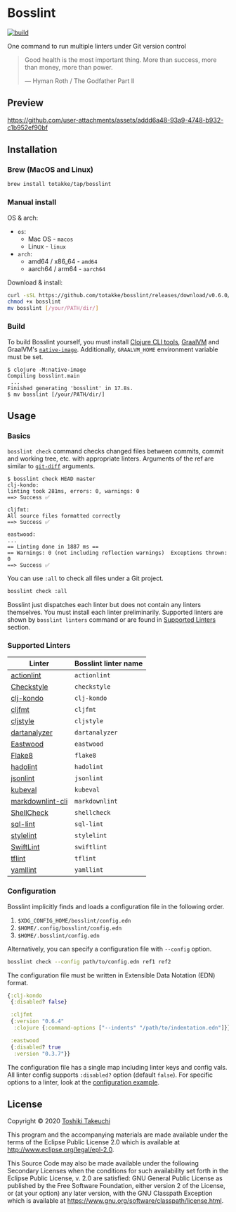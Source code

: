 # Bosslint

[![build](https://github.com/totakke/bosslint/actions/workflows/build.yml/badge.svg)](https://github.com/totakke/bosslint/actions/workflows/build.yml)

One command to run multiple linters under Git version control

> Good health is the most important thing. More than success, more than money,
> more than power.
>
> &mdash; Hyman Roth / The Godfather Part II

## Preview

https://github.com/user-attachments/assets/addd6a48-93a9-4748-b932-c1b952ef90bf

## Installation

### Brew (MacOS and Linux)

```sh
brew install totakke/tap/bosslint
```

### Manual install

OS & arch:

- `os`:
  - Mac OS - `macos`
  - Linux - `linux`
- `arch`:
  - amd64 / x86_64  - `amd64`
  - aarch64 / arm64  - `aarch64`

Download & install:

```sh
curl -sSL https://github.com/totakke/bosslint/releases/download/v0.6.0/bosslint_[os]_[arch] -o bosslint
chmod +x bosslint
mv bosslint [/your/PATH/dir/]
```

### Build

To build Bosslint yourself, you must install [Clojure CLI tools](https://clojure.org/guides/getting_started#_clojure_installer_and_cli_tools),
[GraalVM](https://www.graalvm.org/docs/getting-started/#install-graalvm) and
GraalVM's [`native-image`](https://www.graalvm.org/docs/getting-started/#native-images).
Additionally, `GRAALVM_HOME` environment variable must be set.

```console
$ clojure -M:native-image
Compiling bosslint.main
 ...
Finished generating 'bosslint' in 17.8s.
$ mv bosslint [/your/PATH/dir/]
```

## Usage

### Basics

`bosslint check` command checks changed files between commits, commit and
working tree, etc. with appropriate linters. Arguments of the ref are similar to
[`git-diff`](https://git-scm.com/docs/git-diff) arguments.

```console
$ bosslint check HEAD master
clj-kondo:
linting took 281ms, errors: 0, warnings: 0
==> Success ✅

cljfmt:
All source files formatted correctly
==> Success ✅

eastwood:
...
== Linting done in 1887 ms ==
== Warnings: 0 (not including reflection warnings)  Exceptions thrown: 0
==> Success ✅
```

You can use `:all` to check all files under a Git project.

```sh
bosslint check :all
```

Bosslint just dispatches each linter but does not contain any linters
themselves. You must install each linter preliminarily. Supported linters are
shown by `bosslint linters` command or are found in
[Supported Linters](#supported-linters) section.

### Supported Linters

| Linter | Bosslint linter name |
| ------ | -------------------- |
| [actionlint](https://rhysd.github.io/actionlint/) | `actionlint` |
| [Checkstyle](https://checkstyle.org/) | `checkstyle` |
| [clj-kondo](https://github.com/borkdude/clj-kondo) | `clj-kondo` |
| [cljfmt](https://github.com/weavejester/cljfmt) | `cljfmt` |
| [cljstyle](https://github.com/greglook/cljstyle) | `cljstyle` |
| [dartanalyzer](https://dart.dev/tools/dartanalyzer) | `dartanalyzer` |
| [Eastwood](https://github.com/jonase/eastwood) | `eastwood` |
| [Flake8](https://flake8.pycqa.org/) | `flake8` |
| [hadolint](https://github.com/hadolint/hadolint) | `hadolint` |
| [jsonlint](https://github.com/zaach/jsonlint) | `jsonlint` |
| [kubeval](https://www.kubeval.com/) | `kubeval` |
| [markdownlint-cli](https://github.com/igorshubovych/markdownlint-cli) | `markdownlint` |
| [ShellCheck](https://www.shellcheck.net/) | `shellcheck` |
| [sql-lint](https://github.com/joereynolds/sql-lint) | `sql-lint` |
| [stylelint](https://stylelint.io/) | `stylelint` |
| [SwiftLint](https://realm.github.io/SwiftLint/) | `swiftlint` |
| [tflint](https://github.com/terraform-linters/tflint) | `tflint` |
| [yamllint](https://yamllint.readthedocs.io/) | `yamllint` |

### Configuration

Bosslint implicitly finds and loads a configuration file in the following order.

1. `$XDG_CONFIG_HOME/bosslint/config.edn`
2. `$HOME/.config/bosslint/config.edn`
3. `$HOME/.bosslint/config.edn`

Alternatively, you can specify a configuration file with `--config` option.

```sh
bosslint check --config path/to/config.edn ref1 ref2
```

The configuration file must be written in Extensible Data Notation (EDN) format.

```clojure
{:clj-kondo
 {:disabled? false}

 :cljfmt
 {:version "0.6.4"
  :clojure {:command-options ["--indents" "/path/to/indentation.edn"]}}

 :eastwood
 {:disabled? true
  :version "0.3.7"}}
```

The configuration file has a single map including linter keys and config vals.
All linter config supports `:disabled?` option (default `false`). For specific
options to a linter, look at the [configuration example](example/config.edn).

## License

Copyright © 2020 [Toshiki Takeuchi](https://totakke.net/)

This program and the accompanying materials are made available under the
terms of the Eclipse Public License 2.0 which is available at
<http://www.eclipse.org/legal/epl-2.0>.

This Source Code may also be made available under the following Secondary
Licenses when the conditions for such availability set forth in the Eclipse
Public License, v. 2.0 are satisfied: GNU General Public License as published by
the Free Software Foundation, either version 2 of the License, or (at your
option) any later version, with the GNU Classpath Exception which is available
at <https://www.gnu.org/software/classpath/license.html>.
